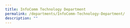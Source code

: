 ```yaml
---
title: InfoComm Technology Department
permalink: /departments/InfoComm-Technology-Department/
description: ""
---
```

